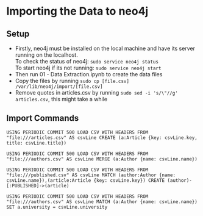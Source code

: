 # Importing the Data to neo4j
## Setup

* Firstly, neo4j must be installed on the local machine and have its server running on the localhost.  
To check the status of neo4j: `sudo service neo4j status`  
To start neo4j if its not running: `sudo service neo4j start`  
* Then run 01 - Data Extraction.ipynb to create the data files  
* Copy the files by running `sudo cp [file.csv] /var/lib/neo4j/import/[file.csv]`  
* Remove quotes in articles.csv by running `sudo sed -i 's/\"//g' articles.csv`, this might take a while

## Import Commands

`USING PERIODIC COMMIT 500
LOAD CSV WITH HEADERS FROM "file:///articles.csv" AS csvLine
CREATE (a:Article {key: csvLine.key, title: csvLine.title})`

`USING PERIODIC COMMIT 500
LOAD CSV WITH HEADERS FROM "file:///authors.csv" AS csvLine
MERGE (a:Author {name: csvLine.name})`

`USING PERIODIC COMMIT 500
LOAD CSV WITH HEADERS FROM "file:///published.csv" AS csvLine
MATCH (author:Author {name: csvLine.name}),(article:Article {key: csvLine.key})
CREATE (author)-[:PUBLISHED]->(article)`

`USING PERIODIC COMMIT 500
LOAD CSV WITH HEADERS FROM "file:///authors.csv" AS csvLine
MATCH (a:Author {name: csvLine.name})
SET a.university = csvLine.university`